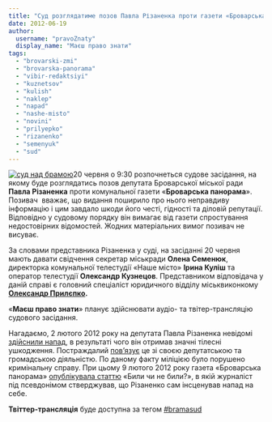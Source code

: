 ```yaml
---
title: "Суд розглядатиме позов Павла Різаненка проти газети «Броварська панорама»"
date: 2012-06-19
author: 
  username: "pravoZnaty"
  display_name: "Маєш право знати"
tags: 
  - "brovarski-zmi"
  - "brovarska-panorama"
  - "vibir-redaktsiyi"
  - "kuznetsov"
  - "kulish"
  - "naklep"
  - "napad"
  - "nashe-misto"
  - "novini"
  - "prilyepko"
  - "rizanenko"
  - "semenyuk"
  - "sud"
---
```


[![](https://mpz.brovary.org/wp-content/uploads/2012/06/sud-nad-bramoyu.jpg "суд над брамою")](https://mpz.brovary.org/wp-content/uploads/2012/06/sud-nad-bramoyu.jpg)20 червня о 9:30 розпочнеться судове засідання, на якому буде розглядатись позов депутата Броварської міської ради **Павла Різаненка** проти комунальної газети «**Броварська панорама**». Позивач  вважає, що видання поширило про нього неправдиву інформацію і цим завдало шкоди його честі, гідності та діловій репутації. Відповідно у судовому порядку він вимагає від газети спростування недостовірних відомостей. Жодних матеріальних вимог позивач не висуває.

За словами представника Різаненка у суді, на засіданні 20 червня мають давати свідчення секретар міськради **Олена Семенюк**, директорка комунальної телестудії «Наше місто» **Ірина Куліш** та оператор телестудії **Олександр Кузнецов**. Представником відповідача у даній справі є головний спеціаліст юридичного відділу міськвиконкому **[Олександр Прилєпко](https://mpz.brovary.org/prilyepko-telepenko-ta-glasnist-sudovogo-protsesu-video/).**

«**Маєш право знати**» планує здійснювати аудіо- та твітер-трансляцію судового засідання.

Нагадаємо, 2 лютого 2012 року на депутата Павла Різаненка невідомі [здійснили напад](https://mpz.brovary.org/pobito-opozitsiynogo-deputata-brovar/), в результаті чого він отримав значні тілесні ушкодження. Постраждалий [пов’язує](http://rizanenko.org/ya-povyazuyu-napad-vyklyuchno-z-deputatskoyu-diyalnistyu.html) це зі своєю депутатською та громадською діяльністю. По даному факту міліцією було порушено кримінальну справу. При цьому 9 лютого 2012 року газета «Броварська панорама» [опублікувала статтю](https://mpz.brovary.org/paralelni-realnosti-brovarskoyi-p/) «Били чи не били?», в якій журналіст під псевдонімом стверджував, що Різаненко сам інсценував напад на себе.

**Твіттер-трансляція** буде доступна за тегом [#bramasud](https://twitter.com/search/bramasud "Твіттер #bramasud") 

<script charset="utf-8" type="text/javascript" src="http://widgets.twimg.com/j/2/widget.js"></script>

<script type="text/javascript">// <![CDATA[ new TWTR.Widget({ version: 2, type: 'search', search: 'bramasud', interval: 30000, title: 'Судове засідання: Різаненко проти Броварської панорами', subject: 'Маєш Право Знати Бровари', width: 'auto', height: 250, theme: { shell: { background: '#8ec1da', color: '#ffffff' }, tweets: { background: '#ffffff', color: '#444444', links: '#1985b5' } }, features: { scrollbar: true, loop: false, live: true, behavior: 'default' } }).render().start(); // ]]></script>

